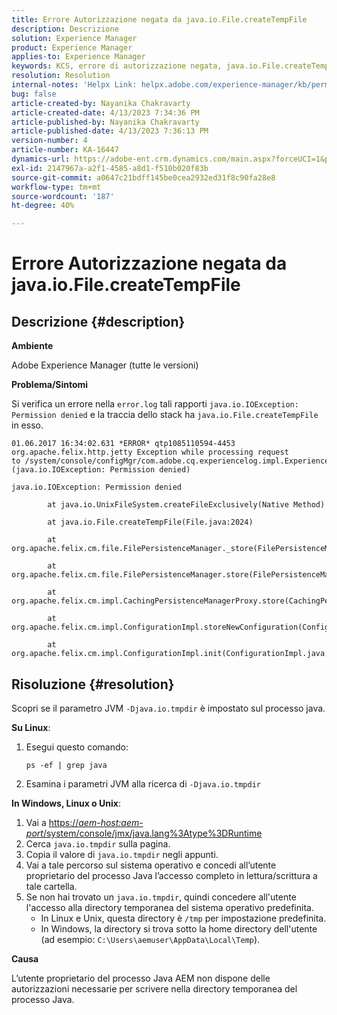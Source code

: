 ```yaml
---
title: Errore Autorizzazione negata da java.io.File.createTempFile
description: Descrizione
solution: Experience Manager
product: Experience Manager
applies-to: Experience Manager
keywords: KCS, errore di autorizzazione negata, java.io.File.createTempFile, risoluzione dei problemi, Adobe Experience Manager
resolution: Resolution
internal-notes: 'Helpx Link: helpx.adobe.com/experience-manager/kb/permission_denied_error_from_java_io_file.html'
bug: false
article-created-by: Nayanika Chakravarty
article-created-date: 4/13/2023 7:34:36 PM
article-published-by: Nayanika Chakravarty
article-published-date: 4/13/2023 7:36:13 PM
version-number: 4
article-number: KA-16447
dynamics-url: https://adobe-ent.crm.dynamics.com/main.aspx?forceUCI=1&pagetype=entityrecord&etn=knowledgearticle&id=96b1b835-32da-ed11-a7c7-6045bd0067ea
exl-id: 2147967a-a2f1-4585-a8d1-f510b020f83b
source-git-commit: a0647c21bdff145be0cea2932ed31f8c90fa28e8
workflow-type: tm+mt
source-wordcount: '187'
ht-degree: 40%

---
```


# Errore Autorizzazione negata da java.io.File.createTempFile

## Descrizione {#description}


<b>Ambiente</b>

Adobe Experience Manager (tutte le versioni)

<b>Problema/Sintomi</b>

Si verifica un errore nella `error.log` tali rapporti `java.io.IOException: Permission denied` e la traccia dello stack ha `java.io.File.createTempFile` in esso.


```
01.06.2017 16:34:02.631 *ERROR* qtp1085110594-4453 org.apache.felix.http.jetty Exception while processing request to /system/console/configMgr/com.adobe.cq.experiencelog.impl.ExperienceLogConfigServlet (java.io.IOException: Permission denied)

java.io.IOException: Permission denied

        at java.io.UnixFileSystem.createFileExclusively(Native Method)

        at java.io.File.createTempFile(File.java:2024)

        at org.apache.felix.cm.file.FilePersistenceManager._store(FilePersistenceManager.java:699)

        at org.apache.felix.cm.file.FilePersistenceManager.store(FilePersistenceManager.java:660)

        at org.apache.felix.cm.impl.CachingPersistenceManagerProxy.store(CachingPersistenceManagerProxy.java:242)

        at org.apache.felix.cm.impl.ConfigurationImpl.storeNewConfiguration(ConfigurationImpl.java:462)

        at org.apache.felix.cm.impl.ConfigurationImpl.init(ConfigurationImpl.java:183)
```





## Risoluzione {#resolution}


Scopri se il parametro JVM `-Djava.io.tmpdir` è impostato sul processo java.

<b>Su Linux</b>:

1. Esegui questo comando:

   ```
   ps -ef | grep java
   ```

2. Esamina i parametri JVM alla ricerca di `-Djava.io.tmpdir`


<b>In Windows, Linux o Unix</b>:

1. Vai a [https://*aem-host:aem-port*/system/console/jmx/java.lang%3Atype%3DRuntime](http://aem-host:aem-port/system/console/jmx/java.lang%3Atype%3DRuntime)
2. Cerca `java.io.tmpdir` sulla pagina.
3. Copia il valore di `java.io.tmpdir` negli appunti.
4. Vai a tale percorso sul sistema operativo e concedi all’utente proprietario del processo Java l’accesso completo in lettura/scrittura a tale cartella.
5. Se non hai trovato un `java.io.tmpdir`, quindi concedere all&#39;utente l&#39;accesso alla directory temporanea del sistema operativo predefinita.
   - In Linux e Unix, questa directory è `/tmp` per impostazione predefinita.
   - In Windows, la directory si trova sotto la home directory dell&#39;utente (ad esempio: `C:\Users\aemuser\AppData\Local\Temp`).


<b>Causa</b>

L’utente proprietario del processo Java AEM non dispone delle autorizzazioni necessarie per scrivere nella directory temporanea del processo Java.
